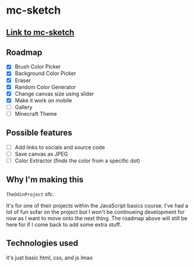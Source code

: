 # mc-sketch
## [Link to mc-sketch](https://mc-sketch.netlify.app/)
## Roadmap 
- [x] Brush Color Picker
- [x] Background Color Picker
- [x] Eraser
- [x] Random Color Generator
- [x] Change canvas size using slider
- [x] Make it work on mobile
- [ ] Gallery
- [ ] Minecraft Theme
## Possible features 
- [ ] Add links to socials and source code
- [ ] Save canvas as JPEG
- [ ] Color Extractor (finds the color from a specific dot)

## Why I'm making this
`TheOdinProject` ofc. 

It's for one of their projects within the JavaScript basics course. I've had a lot of fun sofar on the project but I won't be continueing development for now as I want to move onto the next thing. The roadmap above will still be here for if I come back to add some extra stuff.
## Technologies used
it's just basic html, css, and js lmao
